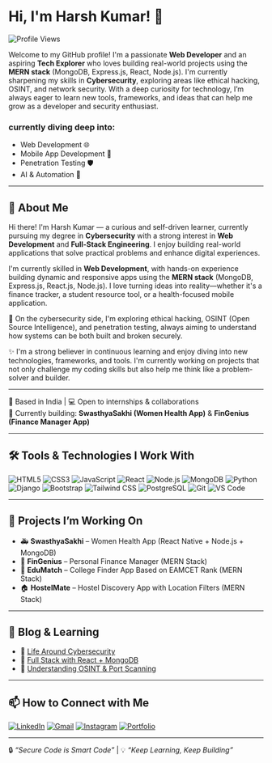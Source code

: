 # Hi, I'm Harsh Kumar! 👋

![Profile Views](https://komarev.com/ghpvc/?username=HarshKumar5822&color=blue)

Welcome to my GitHub profile! I'm a passionate **Web Developer** and an aspiring **Tech Explorer** who loves building real-world projects using the **MERN stack** (MongoDB, Express.js, React, Node.js). I'm currently sharpening my skills in **Cybersecurity**, exploring areas like ethical hacking, OSINT, and network security. With a deep curiosity for technology, I’m always eager to learn new tools, frameworks, and ideas that can help me grow as a developer and security enthusiast.
### currently diving deep into:
- Web Development 🌐
- Mobile App Development 📱
- Penetration Testing 🛡️
- AI & Automation 🤖

---

## 🧠 About Me

Hi there! I'm Harsh Kumar — a curious and self-driven learner, currently pursuing my degree in **Cybersecurity** with a strong interest in **Web Development** and **Full-Stack Engineering**. I enjoy building real-world applications that solve practical problems and enhance digital experiences.

I'm currently skilled in **Web Development**, with hands-on experience building dynamic and responsive apps using the **MERN stack** (MongoDB, Express.js, React.js, Node.js). I love turning ideas into reality—whether it's a finance tracker, a student resource tool, or a health-focused mobile application.

🔐 On the cybersecurity side, I'm exploring ethical hacking, OSINT (Open Source Intelligence), and penetration testing, always aiming to understand how systems can be both built and broken securely.

✨ I'm a strong believer in continuous learning and enjoy diving into new technologies, frameworks, and tools. I'm currently working on projects that not only challenge my coding skills but also help me think like a problem-solver and builder.

---


📍 Based in India | 💻 Open to internships & collaborations  
🚀 Currently building: **SwasthyaSakhi (Women Health App)** & **FinGenius (Finance Manager App)**

---

## 🛠️ Tools & Technologies I Work With

![HTML5](https://img.shields.io/badge/-HTML5-E34F26?logo=html5&logoColor=white)
![CSS3](https://img.shields.io/badge/-CSS3-1572B6?logo=css3)
![JavaScript](https://img.shields.io/badge/-JavaScript-F7DF1E?logo=javascript&logoColor=black)
![React](https://img.shields.io/badge/-React-61DAFB?logo=react&logoColor=black)
![Node.js](https://img.shields.io/badge/-Node.js-339933?logo=node.js)
![MongoDB](https://img.shields.io/badge/-MongoDB-47A248?logo=mongodb&logoColor=white)
![Python](https://img.shields.io/badge/-Python-3776AB?logo=python)
![Django](https://img.shields.io/badge/-Django-092E20?logo=django)
![Bootstrap](https://img.shields.io/badge/-Bootstrap-563D7C?logo=bootstrap)
![Tailwind CSS](https://img.shields.io/badge/-Tailwind_CSS-38B2AC?logo=tailwind-css&logoColor=white)
![PostgreSQL](https://img.shields.io/badge/-PostgreSQL-4169E1?logo=postgresql&logoColor=white)
![Git](https://img.shields.io/badge/-Git-F05032?logo=git)
![VS Code](https://img.shields.io/badge/-VS_Code-007ACC?logo=visual-studio-code)

---

## 🔭 Projects I’m Working On

- 🚑 **SwasthyaSakhi** – Women Health App (React Native + Node.js + MongoDB)
- 💸 **FinGenius** – Personal Finance Manager (MERN Stack)
- 📘 **EduMatch** – College Finder App Based on EAMCET Rank (MERN Stack)
- 🏠 **HostelMate** – Hostel Discovery App with Location Filters (MERN Stack)

---

## 📝 Blog & Learning
- 📗 [Life Around Cybersecurity](#)
- 📘 [Full Stack with React + MongoDB](#)
- 🔐 [Understanding OSINT & Port Scanning](#)

---

## 📫 How to Connect with Me

[![LinkedIn](https://img.shields.io/badge/-LinkedIn-0077B5?logo=linkedin&logoColor=white)](https://www.linkedin.com/in/harsh-kumar-936b47293)
[![Gmail](https://img.shields.io/badge/-Gmail-D14836?logo=gmail&logoColor=white)](mailto:harshkragrawal2006@gmail.com)
[![Instagram](https://img.shields.io/badge/-Instagram-E4405F?logo=instagram&logoColor=white)](https://www.instagram.com/_happiestboyharshu_?igsh=bjZxZDJteHRqdnk2)
[![Portfolio](https://img.shields.io/badge/-Portfolio-000?logo=firefox&logoColor=white)](https://YOURPORTFOLIO.com)

---

🔒 _“Secure Code is Smart Code”_ | 💡 _“Keep Learning, Keep Building”_
